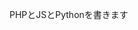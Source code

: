 PHPとJSとPythonを書きます

<!---
okaokakax/okaokakax is a ✨ special ✨ repository because its `README.md` (this file) appears on your GitHub profile.
You can click the Preview link to take a look at your changes.
--->
